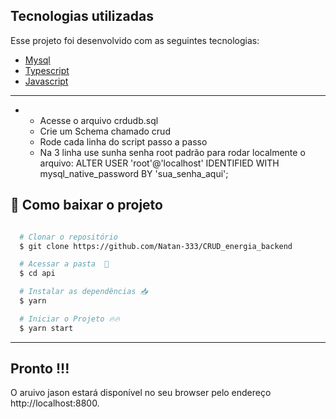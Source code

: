 ## Tecnologias utilizadas

Esse projeto foi desenvolvido com as seguintes tecnologias:

- [Mysql](https://www.mysql.com/)
- [Typescript](https://www.typescriptlang.org/)
- [Javascript](https://www.javascript.com/)

---

* - Acesse o arquivo crdudb.sql
  - Crie um Schema chamado crud
  - Rode cada linha do script passo a passo 
  - Na 3 linha use sunha senha root padrão para rodar localmente o arquivo: ALTER USER 'root'@'localhost' IDENTIFIED WITH mysql_native_password BY 'sua_senha_aqui';

## 📁 Como baixar o projeto

```bash

  # Clonar o repositório
  $ git clone https://github.com/Natan-333/CRUD_energia_backend

  # Acessar a pasta  💪
  $ cd api

  # Instalar as dependências 📥
  $ yarn

  # Iniciar o Projeto 🔥🔥
  $ yarn start
```
---

## Pronto !!!
O aruivo jason estará disponível no seu browser pelo endereço http://localhost:8800.

